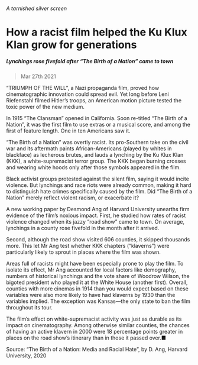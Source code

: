 ###### A tarnished silver screen
# How a racist film helped the Ku Klux Klan grow for generations 
##### Lynchings rose fivefold after “The Birth of a Nation” came to town 
> Mar 27th 2021 


“TRIUMPH OF THE WILL”, a Nazi propaganda film, proved how cinematographic innovation could spread evil. Yet long before Leni Riefenstahl filmed Hitler’s troops, an American motion picture tested the toxic power of the new medium.
In 1915 “The Clansman” opened in California. Soon re-titled “The Birth of a Nation”, it was the first film to use extras or a musical score, and among the first of feature length. One in ten Americans saw it.

“The Birth of a Nation” was overtly racist. Its pro-Southern take on the civil war and its aftermath paints African-Americans (played by whites in blackface) as lecherous brutes, and lauds a lynching by the Ku Klux Klan (KKK), a white-supremacist terror group. The KKK began burning crosses and wearing white hoods only after those symbols appeared in the film.


Black activist groups protested against the silent film, saying it would incite violence. But lynchings and race riots were already common, making it hard to distinguish hate crimes specifically caused by the film. Did “The Birth of a Nation” merely reflect violent racism, or exacerbate it?
A new working paper by Desmond Ang of Harvard University unearths firm evidence of the film’s noxious impact. First, he studied how rates of racist violence changed when its jazzy “road show” came to town. On average, lynchings in a county rose fivefold in the month after it arrived.
Second, although the road show visited 606 counties, it skipped thousands more. This let Mr Ang test whether KKK chapters (“klaverns”) were particularly likely to sprout in places where the film was shown.


Areas full of racists might have been especially prone to play the film. To isolate its effect, Mr Ang accounted for local factors like demography, numbers of historical lynchings and the vote share of Woodrow Wilson, the bigoted president who played it at the White House (another first). Overall, counties with more cinemas in 1914 than you would expect based on these variables were also more likely to have had klaverns by 1930 than the variables implied. The exception was Kansas—the only state to ban the film throughout its tour.


The film’s effect on white-supremacist activity was just as durable as its impact on cinematography. Among otherwise similar counties, the chances of having an active klavern in 2000 were 18 percentage points greater in places on the road show’s itinerary than in those it passed over.■
Source: “The Birth of a Nation: Media and Racial Hate”, by D. Ang, Harvard University, 2020

